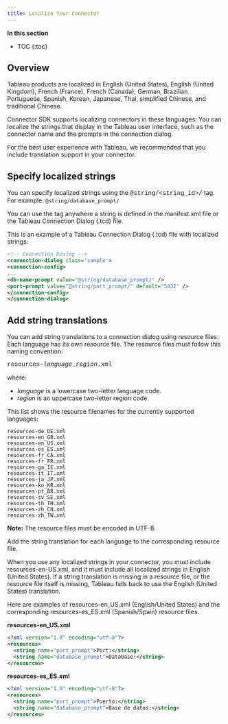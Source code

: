```yaml
---
title: Localize Your Connector
---
```

**In this section**

* TOC
{:toc}

## Overview
Tableau products are localized in English (United States), English (United Kingdom), French (France), French (Canada), German, Brazilian Portuguese, Spanish, Korean, Japanese, Thai, simplified Chinese, and traditional Chinese.

Connector SDK supports localizing connectors in these languages. You can localize the strings that display in the Tableau user interface, such as the connector name and the prompts in the connection dialog.

For the best user experience with Tableau, we recommended that you include translation support in your connector.
## Specify localized strings
You can specify localized strings using the <span style="font-family: courier new">@string/<string_id>/</span> tag. For example:
  `@string/database_prompt/`

 You can use the tag anywhere a string is defined in the manifest.xml file or the Tableau Connection Dialog (.tcd) file.

This is an example of a Tableau Connection Dialog (.tcd) file with localized strings:
```xml
<!-- Connection Dialog -->
<connection-dialog class='sample'>
<connection-config>
...
<db-name-prompt value="@string/database_prompt/" />
<port-prompt value="@string/port_prompt/" default="5432" />
</connection-config>
</connection-dialog>
```


## Add string translations
You can add string translations to a connection dialog using resource files. Each language has its own resource file. The resource files must follow this naming convention:

<span style="font-family: courier new">resources-*language*_*region*.xml</span>

  where:
  - *language* is a lowercase two-letter language code.
  - *region* is an uppercase two-letter region code.

This list shows the resource filenames for the currently supported languages:
```
resources-de_DE.xml
resources-en_GB.xml
resources-en_US.xml
resources-es_ES.xml
resources-fr_CA.xml
resources-fr_FR.xml
resources-ga_IE.xml
resources-it_IT.xml
resources-ja_JP.xml
resources-ko_KR.xml
resources-pt_BR.xml
resources-sv_SE.xml
resources-th_TH.xml
resources-zh_CN.xml
resources-zh_TW.xml
```
__Note:__ The resource files must be encoded in UTF-8.

Add the string translation for each language to the corresponding resource file.

When you use any localized strings in your connector, you must include resources-en-US.xml, and it must include all localized strings in English (United States). If a string translation is missing in a resource file, or the resource file itself is missing, Tableau falls back to use the English (United States) translation.

Here are examples of resources-en_US.xml (English/United States) and the corresponding resources-es_ES.xml (Spanish/Spain) resource files.

__resources-en_US.xml__
```xml
<?xml version="1.0" encoding="utf-8"?>
<resources>
  <string name="port_prompt">Port:</string>
  <string name="database_prompt">Database:</string>
</resources>
```
__resources-es_ES.xml__
```xml
<?xml version="1.0" encoding="utf-8"?>
<resources>
  <string name="port_prompt">Puerto:</string>
  <string name="database_prompt">Base de datos:</string>
</resources>
```

